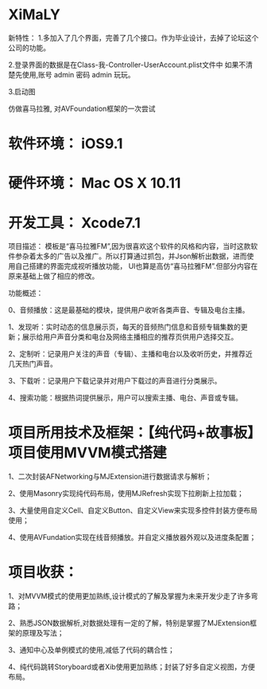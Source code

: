 # XiMaLY

新特性：
1.多加入了几个界面，完善了几个接口。作为毕业设计，去掉了论坛这个公司的功能。

2.登录界面的数据是在Class-我-Controller-UserAccount.plist文件中 如果不清楚先使用,账号 admin 密码 admin  玩玩。

3.启动图

仿做喜马拉雅, 对AVFoundation框架的一次尝试
# 软件环境：	iOS9.1
# 硬件环境：	Mac OS X 10.11
# 开发工具：	Xcode7.1
项目描述：	模板是“喜马拉雅FM”,因为很喜欢这个软件的风格和内容，当时这款软件参杂着太多的广告以及推广。所以打算通过抓包，并Json解析出数据，进而使用自己搭建的界面完成视听播放功能， UI也算是高仿“喜马拉雅FM”.但部分内容在原来基础上做了相应的修改。 

功能概述： 

0、音频播放：这是最基础的模块，提供用户收听各类声音、专辑及电台主播。 

1、发现听：实时动态的信息展示页，每天的音频热门信息和音频专辑集数的更新；展示给用户声音分类和电台及网络主播相应的推荐页供用户选择交互。 

2、定制听：记录用户关注的声音（专辑）、主播和电台以及收听历史，并推荐近几天热门声音。 

3、下载听：记录用户下载记录并对用户下载过的声音进行分类展示。

4、搜索功能：根据热词提供展示，用户可以搜索主播、电台、声音或专辑。

# 项目所用技术及框架：【纯代码+故事板】项目使用MVVM模式搭建

1、二次封装AFNetworking与MJExtension进行数据请求与解析；

2、使用Masonry实现纯代码布局，使用MJRefresh实现下拉刷新上拉加载；

3、大量使用自定义Cell、自定义Button、自定义View来实现多控件封装方便布局使用；

4、使用AVFundation实现在线音频播放。并自定义播放器外观以及进度条配置；
# 项目收获：

1、对MVVM模式的使用更加熟练,设计模式的了解及掌握为未来开发少走了许多弯路；

2、熟悉JSON数据解析,对数据处理有一定的了解，特别是掌握了MJExtension框架的原理及写法；

3、通知中心及单例模式的使用,减低了代码的耦合性；

4、纯代码跳转Storyboard或者Xib使用更加熟练；封装了好多自定义视图，方便布局。
